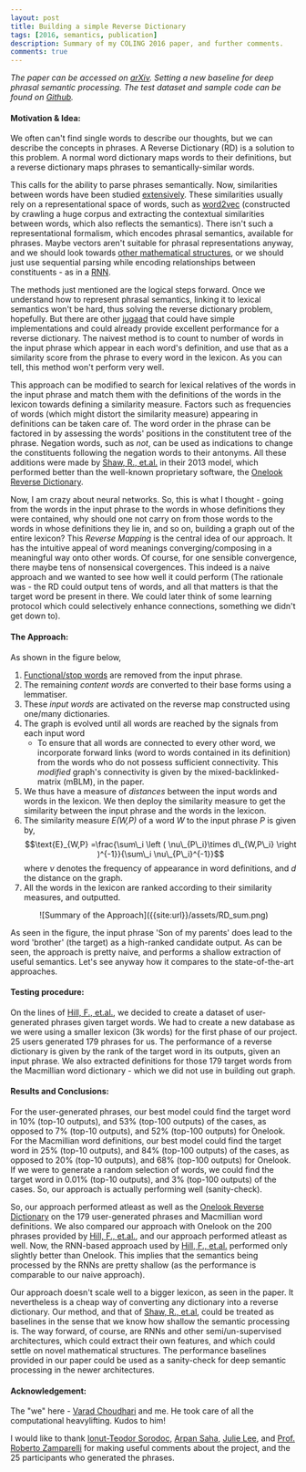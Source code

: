 ```yaml
---
layout: post
title: Building a simple Reverse Dictionary
tags: [2016, semantics, publication]
description: Summary of my COLING 2016 paper, and further comments.
comments: true
---
```


*The paper can be accessed on [arXiv][coling]. Setting a new baseline for deep phrasal semantic processing. The test dataset and sample code can be found on [Github][gitc].*

#### Motivation & Idea:

We often can't find single words to describe our thoughts, but we can describe the concepts in phrases. A Reverse Dictionary (RD) is a solution to this problem. A normal word dictionary maps words to their definitions, but a reverse dictionary maps phrases to semantically-similar words.

This calls for the ability to parse phrases semantically. Now, similarities between words have been studied [extensively][erk12]. These similarities usually rely on a representational space of words, such as [word2vec][w2v] (constructed by crawling a huge corpus and extracting the contextual similarities between words, which also reflects the semantics). There isn't such a representational formalism, which encodes phrasal semantics,  available for phrases. Maybe vectors aren't suitable for phrasal representations anyway, and we should look towards [other mathematical structures][baroni12], or we should just use sequential parsing while encoding relationships between constituents - as in a [RNN][hill15].

The methods just mentioned are the logical steps forward. Once we understand how to represent phrasal semantics, linking it to lexical semantics won't be hard, thus solving the reverse dictionary problem, hopefully. But there are other [jugaad][newword] that could have simple implementations and could already provide excellent performance for a reverse dictionary. The naivest method is to count to number of words in the input phrase which appear in each word's definition, and use that as a similarity score from the phrase to every word in the lexicon. As you can tell, this method won't perform very well. 

This approach can be modified to search for lexical relatives of the words in the input phrase and match them with the definitions of the words in the lexicon towards defining a similarity measure. Factors such as frequencies of words (which might distort the similarity measure) appearing in definitions can be taken care of. The word order in the phrase can be factored in by assessing the words' positions in the constitutent tree of the phrase. Negation words, such as *not*, can be used as indications to change the constituents following the negation words to their antonyms. All these additions were made by [Shaw, R., et.al.][shaw13] in their 2013 model, which performed better than the well-known proprietary software, the [Onelook Reverse Dictionary][onelook].

Now, I am crazy about neural networks. So, this is what I thought - going from the words in the input phrase to the words in whose definitions they were contained, why should one not carry on from those words to the words in whose definitions they lie in, and so on, building a graph out of the entire lexicon? This *Reverse Mapping* is the central idea of our approach. It has the intuitive appeal of word meanings converging/composing in a meaningful way onto other words. Of course, for one sensible convergence, there maybe tens of nonsensical covergences. This indeed is a naive approach and we wanted to see how well it could perform (The rationale was - the RD could output tens of words, and all that matters is that the target word be present in there. We could later think of some learning protocol which could selectively enhance connections, something we didn't get down to).

#### The Approach:

As shown in the figure below,

1. [Functional/stop words][func_word] are removed from the input phrase. 
2. The remaining *content words* are converted to their base forms using a lemmatiser.
3. These *input words* are activated on the reverse map constructed using one/many dictionaries.
4. The graph is evolved until all words are reached by the signals from each input word
   - To ensure that all words are connected to every other word, we incorporate forward links (word to words contained in its definition) from the words who do not possess sufficient connectivity. This *modified* graph's connectivity is given by the mixed-backlinked-matrix (mBLM), in the paper.
5. We thus have a measure of *distances* between the input words and words in the lexicon. We then deploy the similarity measure to get the similarity between the input phrase and the words in the lexicon. 
6. The similarity measure *E(W,P)* of a word *W* to the input phrase *P* is given by, $$\text{E}_{W,P} =\frac{\sum\_i \left ( \nu\_{P\_i}\times d\_{W,P\_i} \right )^{-1}}{\sum\_i \nu\_{P\_i}^{-1}}$$ where *ν* denotes the frequency of appearance in word definitions, and *d* the distance on the graph.
7. All the words in the lexicon are ranked according to their similarity measures, and outputted.

<center>![Summary of the Approach]({{site:url}}/assets/RD_sum.png)</center>

As seen in the figure, the input phrase 'Son of my parents' does lead to the word 'brother' (the target) as a high-ranked candidate output. As can be seen, the approach is pretty naive, and performs a shallow extraction of useful semantics. Let's see anyway how it compares to the state-of-the-art approaches.

#### Testing procedure:

On the lines of [Hill, F., et.al.][hill15], we decided to create a dataset of user-generated phrases given target words. We had to create a new database as we were using a smaller lexicon (3k words) for the first phase of our project. 25 users generated 179 phrases for us. The performance of a reverse dictionary is given by the rank of the target word in its outputs, given an input phrase. We also extracted definitions for those 179 target words from the Macmillian word dictionary - which we did not use in building out graph.

#### Results and Conclusions:

For the user-generated phrases, our best model could find the target word in 10% (top-10 outputs), and 53% (top-100 outputs) of the cases, as opposed to 7% (top-10 outputs), and 52% (top-100 outputs) for Onelook. For the Macmillian word definitions, our best model could find the target word in 25% (top-10 outputs), and 84% (top-100 outputs) of the cases, as opposed to 20% (top-10 outputs), and 68% (top-100 outputs) for Onelook. If we were to generate a random selection of words, we could find the target word in 0.01% (top-10 outputs), and 3% (top-100 outputs) of the cases. So, our approach is actually performing well (sanity-check).

So, our approach performed atleast as well as the [Onelook Reverse Dictionary][onelook] on the 179 user-generated phrases and Macmillian word definitions. We also compared our approach with Onelook on the 200 phrases provided by [Hill, F., et.al.][hill15], and our approach performed atleast as well. Now, the RNN-based approach used by [Hill, F., et.al.][hill15] performed only slightly better than Onelook. This implies that the semantics being processed by the RNNs are pretty shallow (as the performance is comparable to our naive approach). 

Our approach doesn't scale well to a bigger lexicon, as seen in the paper. It nevertheless is a cheap way of converting any dictionary into a reverse dictionary. Our method, and that of [Shaw, R., et.al][shaw13], could be treated as baselines in the sense that we know how shallow the semantic processing is. The way forward, of course, are RNNs and other semi/un-supervised architectures, which could extract their own features, and which could settle on novel mathematical structures. The performance baselines provided in our paper could be used as a sanity-check for deep semantic processing in the newer architectures.

#### Acknowledgement:

The "we" here - [Varad Choudhari][vardos] and me. He took care of all the computational heavylifting. Kudos to him!

I would like to thank [Ionut-Teodor Sorodoc][ionut], [Arpan Saha][arpan], [Julie Lee][julie], and [Prof. Roberto Zamparelli][zampa] for making useful comments about the project, and the 25 participants who generated the phrases.


[coling]: https://arxiv.org/abs/1606.00025
[erk12]: http://onlinelibrary.wiley.com/doi/10.1002/lnco.362/abstract
[w2v]: http://papers.nips.cc/paper/5021-distributed-representations
[baroni12]: http://www.aclweb.org/anthology/D/D10/D10-1115.pdf
[hill15]: http://www.aclweb.org/anthology/Q16-1002
[newword]: http://www.oxfordlearnersdictionaries.com/definition/english/jugaad_1?q=jugaad
[shaw13]: http://ieeexplore.ieee.org/document/6060823/
[onelook]: http://www.onelook.com/reverse-dictionary.shtml
[func_word]: http://www.psych.nyu.edu/pylkkanen/Neural_Bases/13_Function_Words.pdf
[vardos]: https://twitter.com/askvarad
[arpan]: https://www.quora.com/profile/Arpan-Saha
[julie]: http://www.synapticlee.co.uk/about/
[zampa]: https://www5.unitn.it/People/en/Web/Persona/PER0001015#INFO
[ionut]: https://twitter.com/IonutSorodoc
[gitc]: https://github.com/novelmartis/RD16demo